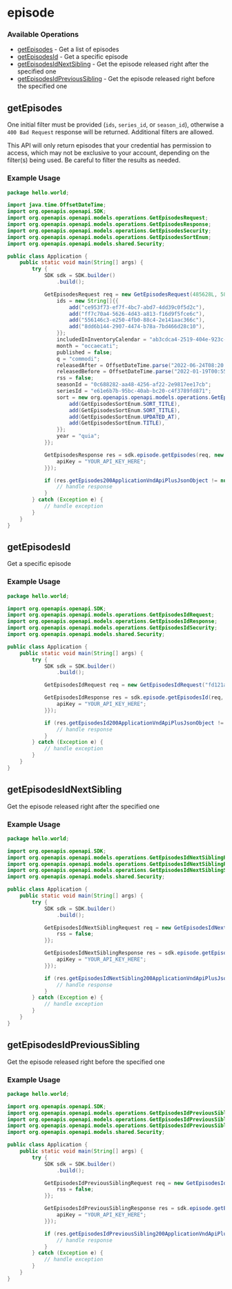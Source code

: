 # episode

### Available Operations

* [getEpisodes](#getepisodes) - Get a list of episodes
* [getEpisodesId](#getepisodesid) - Get a specific episode
* [getEpisodesIdNextSibling](#getepisodesidnextsibling) - Get the episode released right after the specified one
* [getEpisodesIdPreviousSibling](#getepisodesidprevioussibling) - Get the episode released right before the specified one

## getEpisodes

One initial filter must be provided (`ids`, `series_id`, or `season_id`), otherwise a `400 Bad Request` response
will be returned. Additional filters are allowed.

This API will only return episodes that your credential has permission to access, which may not be exclusive to
your account, depending on the filter(s) being used. Be careful to filter the results as needed.


### Example Usage

```java
package hello.world;

import java.time.OffsetDateTime;
import org.openapis.openapi.SDK;
import org.openapis.openapi.models.operations.GetEpisodesRequest;
import org.openapis.openapi.models.operations.GetEpisodesResponse;
import org.openapis.openapi.models.operations.GetEpisodesSecurity;
import org.openapis.openapi.models.operations.GetEpisodesSortEnum;
import org.openapis.openapi.models.shared.Security;

public class Application {
    public static void main(String[] args) {
        try {
            SDK sdk = SDK.builder()
                .build();

            GetEpisodesRequest req = new GetEpisodesRequest(485628L, 580447L) {{
                ids = new String[]{{
                    add("ce953f73-ef7f-4bc7-abd7-4dd39c0f5d2c"),
                    add("ff7c70a4-5626-4d43-a813-f16d9f5fce6c"),
                    add("556146c3-e250-4fb0-88c4-2e141aac366c"),
                    add("8dd6b144-2907-4474-b78a-7bd466d28c10"),
                }};
                includedInInventoryCalendar = "ab3cdca4-2519-404e-923c-7e0bc7178e47";
                month = "occaecati";
                published = false;
                q = "commodi";
                releasedAfter = OffsetDateTime.parse("2022-06-24T08:20:15.921Z");
                releasedBefore = OffsetDateTime.parse("2022-01-19T00:55:43.636Z");
                rss = false;
                seasonId = "0c688282-aa48-4256-af22-2e9817ee17cb";
                seriesId = "e61e6b7b-95bc-40ab-bc20-c4f3789fd871";
                sort = new org.openapis.openapi.models.operations.GetEpisodesSortEnum[]{{
                    add(GetEpisodesSortEnum.SORT_TITLE),
                    add(GetEpisodesSortEnum.SORT_TITLE),
                    add(GetEpisodesSortEnum.UPDATED_AT),
                    add(GetEpisodesSortEnum.TITLE),
                }};
                year = "quia";
            }};            

            GetEpisodesResponse res = sdk.episode.getEpisodes(req, new GetEpisodesSecurity("eveniet") {{
                apiKey = "YOUR_API_KEY_HERE";
            }});

            if (res.getEpisodes200ApplicationVndApiPlusJsonObject != null) {
                // handle response
            }
        } catch (Exception e) {
            // handle exception
        }
    }
}
```

## getEpisodesId

Get a specific episode

### Example Usage

```java
package hello.world;

import org.openapis.openapi.SDK;
import org.openapis.openapi.models.operations.GetEpisodesIdRequest;
import org.openapis.openapi.models.operations.GetEpisodesIdResponse;
import org.openapis.openapi.models.operations.GetEpisodesIdSecurity;
import org.openapis.openapi.models.shared.Security;

public class Application {
    public static void main(String[] args) {
        try {
            SDK sdk = SDK.builder()
                .build();

            GetEpisodesIdRequest req = new GetEpisodesIdRequest("fd121aa6-f1e6-474b-9b04-f15756082d68");            

            GetEpisodesIdResponse res = sdk.episode.getEpisodesId(req, new GetEpisodesIdSecurity("itaque") {{
                apiKey = "YOUR_API_KEY_HERE";
            }});

            if (res.getEpisodesId200ApplicationVndApiPlusJsonObject != null) {
                // handle response
            }
        } catch (Exception e) {
            // handle exception
        }
    }
}
```

## getEpisodesIdNextSibling

Get the episode released right after the specified one

### Example Usage

```java
package hello.world;

import org.openapis.openapi.SDK;
import org.openapis.openapi.models.operations.GetEpisodesIdNextSiblingRequest;
import org.openapis.openapi.models.operations.GetEpisodesIdNextSiblingResponse;
import org.openapis.openapi.models.operations.GetEpisodesIdNextSiblingSecurity;
import org.openapis.openapi.models.shared.Security;

public class Application {
    public static void main(String[] args) {
        try {
            SDK sdk = SDK.builder()
                .build();

            GetEpisodesIdNextSiblingRequest req = new GetEpisodesIdNextSiblingRequest("a19f1d17-0513-439d-8808-6a1840394c26") {{
                rss = false;
            }};            

            GetEpisodesIdNextSiblingResponse res = sdk.episode.getEpisodesIdNextSibling(req, new GetEpisodesIdNextSiblingSecurity("aut") {{
                apiKey = "YOUR_API_KEY_HERE";
            }});

            if (res.getEpisodesIdNextSibling200ApplicationVndApiPlusJsonObject != null) {
                // handle response
            }
        } catch (Exception e) {
            // handle exception
        }
    }
}
```

## getEpisodesIdPreviousSibling

Get the episode released right before the specified one

### Example Usage

```java
package hello.world;

import org.openapis.openapi.SDK;
import org.openapis.openapi.models.operations.GetEpisodesIdPreviousSiblingRequest;
import org.openapis.openapi.models.operations.GetEpisodesIdPreviousSiblingResponse;
import org.openapis.openapi.models.operations.GetEpisodesIdPreviousSiblingSecurity;
import org.openapis.openapi.models.shared.Security;

public class Application {
    public static void main(String[] args) {
        try {
            SDK sdk = SDK.builder()
                .build();

            GetEpisodesIdPreviousSiblingRequest req = new GetEpisodesIdPreviousSiblingRequest("71f93f5f-0642-4dac-baf5-15cc413aa63a") {{
                rss = false;
            }};            

            GetEpisodesIdPreviousSiblingResponse res = sdk.episode.getEpisodesIdPreviousSibling(req, new GetEpisodesIdPreviousSiblingSecurity("est") {{
                apiKey = "YOUR_API_KEY_HERE";
            }});

            if (res.getEpisodesIdPreviousSibling200ApplicationVndApiPlusJsonObject != null) {
                // handle response
            }
        } catch (Exception e) {
            // handle exception
        }
    }
}
```
